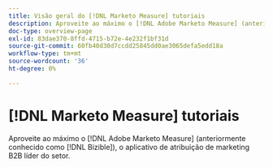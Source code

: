 ```yaml
---
title: Visão geral do [!DNL Marketo Measure] tutoriais
description: Aproveite ao máximo o [!DNL Adobe Marketo Measure] (anteriormente conhecido como [!DNL Bizible]), o aplicativo de atribuição de marketing B2B líder do setor.
doc-type: overview-page
exl-id: 83dae370-8ffd-4715-b72e-4e232f1bf31d
source-git-commit: 60fb40d30d7ccdd25845dd0ae3065defa5edd18a
workflow-type: tm+mt
source-wordcount: '36'
ht-degree: 0%

---
```


# [!DNL Marketo Measure] tutoriais

Aproveite ao máximo o [!DNL Adobe Marketo Measure] (anteriormente conhecido como [!DNL Bizible]), o aplicativo de atribuição de marketing B2B líder do setor.

<div id="recs-overview-body-1"></div>
<div id="recs-overview-body-2"></div>
<div id="recs-overview-body-3"></div>
<div id="recs-overview-body-4"></div>
<div id="recs-overview-body-5"></div>
<div id="recs-overview-body-6"></div>